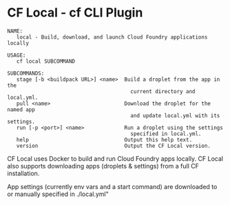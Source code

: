 # CF Local - cf CLI Plugin

```
NAME:
   local - Build, download, and launch Cloud Foundry applications locally

USAGE:
   cf local SUBCOMMAND

SUBCOMMANDS:
   stage [-b <buildpack URL>] <name>  Build a droplet from the app in the
                                        current directory and local.yml.
   pull <name>                        Download the droplet for the named app
                                        and update local.yml with its settings.
   run [-p <port>] <name>             Run a droplet using the settings
                                        specified in local.yml.
   help                               Output this help text.
   version                            Output the CF Local version.
```

CF Local uses Docker to build and run Cloud Foundry apps locally.
CF Local also supports downloading apps (droplets & settings) from a full CF installation.

App settings (currently env vars and a start command) are downloaded to or manually specified in ./local.yml"
